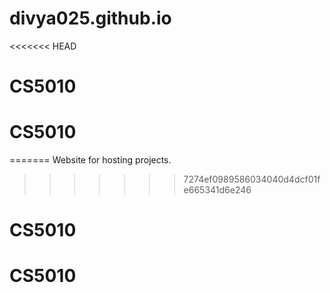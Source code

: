 # divya025.github.io
<<<<<<< HEAD
# CS5010
# CS5010
=======
Website for hosting projects.
>>>>>>> 7274ef0989586034040d4dcf01fe665341d6e246
# CS5010
# CS5010
